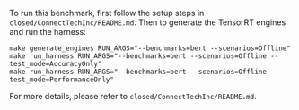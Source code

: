 To run this benchmark, first follow the setup steps in `closed/ConnectTechInc/README.md`. Then to generate the TensorRT engines and run the harness:

```
make generate_engines RUN_ARGS="--benchmarks=bert --scenarios=Offline"
make run_harness RUN_ARGS="--benchmarks=bert --scenarios=Offline --test_mode=AccuracyOnly"
make run_harness RUN_ARGS="--benchmarks=bert --scenarios=Offline --test_mode=PerformanceOnly"
```

For more details, please refer to `closed/ConnectTechInc/README.md`.